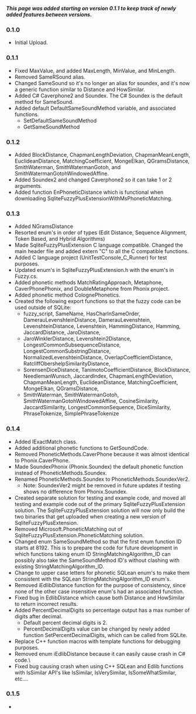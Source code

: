 ##### This page was added starting on version 0.1.1 to keep track of newly added features between versions.
### 0.1.0
- Initial Upload.
### 0.1.1
- Fixed MaxValue, and added MaxLength, MinValue, and MinLength.
- Removed SameRSound alias.
- Changed SameSound so it's no longer an alias for soundex, and it's now a generic function similar to Distance and HowSimilar.
- Added C# Caverphone2 and Soundex. The C# Soundex is the default method for SameSound.
- Added default DefaultSameSoundMethod variable, and associated functions.
  - SetDefaultSameSoundMethod
  - GetSameSoundMethod
### 0.1.2
- Added BlockDistance, ChapmanLengthDeviation, ChapmanMeanLength, EuclideanDistance, MatchingCoefficient, MongeElkan, QGramsDistance, SmithWaterman, SmithWatermanGotoh, and SmithWatermanGotohWindowedAffine.
- Added Soundex2 and changed Caverphone2 so it can take 1 or 2 arguments.
- Added function EnPhoneticDistance which is functional when downloading SqliteFuzzyPlusExtensionWithMsPhoneticMatching.
### 0.1.3
- Added NGramsDistance
- Resorted enum's in order of types (Edit Distance, Sequence Alignment, Token Based, and Hybrid Algorithms)
- Made SqliteFuzzyPlusExtension C language compatible. Changed the main header file and added extern "C" to all the C compatible functions.
- Added C language project (UnitTestConsole_C_Runner) for test purposes.
- Updated enum's in SqliteFuzzyPlusExtension.h with the enum's in Fuzzy.cs.
- Added phonetic methods MatchRatingApproach, Metaphone, CaverPhonePhonix, and DoubleMetaphone from Phonix project.
- Added phonetic method ColognePhonetics.
- Created the following export functions so that the fuzzy code can be used outside of SQLite:
  - fuzzy_script, SameName, HasCharInSameOrder, DamerauLevenshteinDistance, DamerauLevenshtein, LevenshteinDistance, Levenshtein, HammingDistance, Hamming, JaccardDistance, JaroDistance,
  - JaroWinklerDistance, Levenshtein2Distance, LongestCommonSubsequenceDistance, LongestCommonSubstringDistance, NormalizedLevenshteinDistance, OverlapCoefficientDistance, RatcliffObershelpSimilarityDistance,
  - SorensenDiceDistance, TanimotoCoefficientDistance, BlockDistance, NeedlemanWunsch, JaccardIndex, ChapmanLengthDeviation, ChapmanMeanLength, EuclideanDistance, MatchingCoefficient, MongeElkan, QGramsDistance,
  - SmithWaterman, SmithWatermanGotoh, SmithWatermanGotohWindowedAffine, CosineSimilarity, JaccardSimilarity, LongestCommonSequence, DiceSimilarity, PhraseTokenize, SimplePhraseTokenize
### 0.1.4
- Added IExactMatch class.
- Added additional phonetic functions to GetSoundCode.
- Removed PhoneticMethods.CaverPhone because it was almost identical to Phonix.CaverPhone.
- Made SoundexPhonix (Phonix.Soundex) the default phonetic function instead of PhoneticMethods.Soundex.
- Renamed PhoneticMethods.Soundex to PhoneticMethods.SoundexVer2. 
  - Note: SoundexVer2 might be removed in future updates if testing shows no difference from Phonix.Soundex.
- Created separate solution for testing and example code, and moved all testing and example code out of the primary SqliteFuzzyPlusExtension solution. The SqliteFuzzyPlusExtension solution will now only build the two binaries that get uploaded when creating a new version of SqliteFuzzyPlusExtension.
- Removed Microsoft.PhoneticMatching out of SqliteFuzzyPlusExtension.PhoneticMatching solution.
- Changed enum SameSoundMethod so that the first enum function ID starts at 8192. This is to prepare the code for future development in which functions taking enum ID StringMatchingAlgorithm_ID can possibly also take the SameSoundMethod ID's without clashing with existing StringMatchingAlgorithm_ID.
- Change to upper case letters for phonetic SQLean enum's to make them consistent with the SQLean StringMatchingAlgorithm_ID enum's.
- Removed iEdlibDistance function for the purpose of consistency, since none of the other case insensitive enum's had an associated function.
- Fixed bug in EdlibDistance which cause both Distance and HowSimilar to return incorrect results.
- Added PercentDecimalDigits so percentage output has a max number of digits after decimal.
  - Default percent decimal digits is 2.
  - PercentDecimalDigits value can be changed by newly added function SetPercentDecimalDigits, which can be called from SQLite.
- Replace C++ function macros with template functions for debugging purposes.
- Removed enum iEdlibDistance because it can easily cause crash in C# code.\
- Fixed bug causing crash when using C++ SQLean and Edlib functions with IsSimilar API's like IsSimilar, IsVerySimilar, IsSomeWhatSimilar, etc....
### 0.1.5
- 